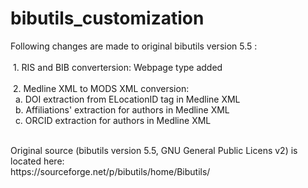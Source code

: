 # bibutils_customization
Following changes are made to original bibutils version 5.5 :</br></br>
&nbsp;1. RIS and BIB convertersion: Webpage type added</br></br>
&nbsp;2. Medline XML to MODS XML conversion: </br>
&nbsp;&nbsp;a. DOI extraction from ELocationID tag in Medline XML</br>
&nbsp;&nbsp;b. Affiliations' extraction for authors in Medline XML</br>
&nbsp;&nbsp;c. ORCID extraction for authors in Medline XML</br>

</br>
Original source (bibutils version 5.5, GNU General Public Licens v2) is located here:</br>
https://sourceforge.net/p/bibutils/home/Bibutils/
</br>
